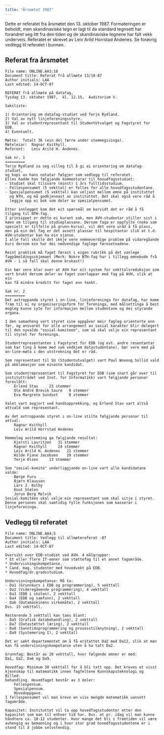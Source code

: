 ```yaml
---
title: "Årsmøtet 1987"
---
```


Dette er referatet fra årsmøtet den 13. oktober 1987. Formateringen er beholdt, men skandinaviske tegn er lagt til da standard tegnsett har forandret seg litt fra den tiden og de skandinaviske tegnene har falt vekk underveis. Referatet er skrevet av Leiv Arild Horrstad Andenes. Se forøvrig vedlegg til referatet i bunnen.

## Referat fra årsmøtet

    File name: ONLINE.AA3;10
    Document title: Referat frå allmøte 13/10-87
    Author initials: LAA
    Last edited: 14-OCT-87

    REFERAT frå allmøte på datafag,
    Tysdag 13. oktober 1987,  kl. 12.15,  Auditorium V.

    Saksliste:

    1) Orientering om datafag-studiet ved Terje Rydland.
    2) Val av nytt linjeforeningsstyre.
    3) Val av studentrepresentant til StudentUtvalget og Fagstyret for EDB.
    4) Eventuelt.

    Møtte:  Totalt 36 (ein del færre under stemmegivinga).
    Møteleiar:  Ragnar Kvithyll.
    Referent:   Leiv Arild H. Andenes.

    Sak nr. 1
    =========
    Terje Rydland sa seg villeg til å gi ei orientering om datafag-studiet,
    og kopi av hans notatar følgjer som vedlegg til referatet.
    Elles hadde han følgjande kommentarar til hovudfagsstudiet:
    - Studiet skal tilsvare (minst) 1 års fulltidsstudium.
    - Fellespensumet (5 vekttal) er felles for alle hovudfagsstudentane.
    - Spesialpensumet (5 vekttal) kan veljast mellom emne på instituttet
      og NTH, og må godkjennast av instituttet. Det skal også vere råd å
      leggje opp ei bok som deler av spesialpensumet.

    Etter innlegget kom det eit spørsmål om korvidt det er råd å få
    tilgang til NTH-fag.
    I prinsippet er dette ei kurant sak, men AVH-studentar stiller sist i
    køen om tilgang til studieplassane. Dersom faga er oppfylte (noko som
    spesielt er tilfelle på grunn-kursa), vil det vere uråd å få plass,
    men på ein del fag er det avsett plassar til hospitantar slik at t.d.
    AVH-studentar kan ha ein sjanse.
    I alle fall skulle det ikkje vere nemneverdige problem på vidaregåande
    kurs dersom ein har dei nødvendige faglege føresetnadene.

    Reint praktisk må faget førast i eigen rubrikk på det vanlege
    fagpåmeldingsskjemaet (Merk: Nokre NTH-fag har i tillegg emnekode frå
    AVH - i så fall skal denne brukast!)

    Ein bør vere klar over at AVH har eit system for vekttalsreduksjon som
    vert brukt dersom deler av faget overlappar med fag på AVH, slik at ein
    kan få mindre kreditt for faget enn tenkt.

    Sak nr. 2
    =========
    Det avtroppande styret i on-line, linjeforeninga for datafag, har kome
    fram til ei ny organiseringsform for foreninga, med målsettinga å best
    mogleg kunne syte for informasjon mellom studentane og dei styrande
    organa.

    I den samanheng vert styret sine oppgåver meir fagleg orienterte enn
    før, og ansvaret for alle arrangement av sosial karakter blir delegert
    til den nyvalde "sosial-komiteen", som så skal velje ein representant
    til styret for foreninga.

    Studentrepresentanten i Fagstyret for EDB (og evt. andre resentantar
    som har ting å kome med som vedkjem datastudentane), bør vere med på
    on-line-møta i den utstrekning det er råd.

    Som representant til SU (Studentutvalget) vart Paul Woxeng Sollid vald
    på akklamasjon som einaste kandidat.

    Som studentrepresentant til Fagstyret for EDB (som snart går over til
    instituttrådet ved Inst. for Informatikk) vart følgjande personar
    foreslått:
        Erlend Stav     23 stemmer
        Ole André Brevik Saure   9 stemmer
        Eva Margrete Sundset     0 stemmer

    Valet vart avgjort ved handsopprekking, og Erlend Stav vart altså
    attvald som representant.

    Av det avtroppande styret i on-line stilte følgjande personar til attval:
        Ragnar Kvithyll
        Leiv Arild Horrstad Andenes

    Hemmeleg avstemming ga følgjande resultat:
        Kjersti Lauritzen   31 stemmer
        Ragnar Kvithyll     24 stemmer
        Leiv Arild H. Andenes   21 stemmer
        Hilde Fiane Jacobsen    19 stemmer
        Terje Olsen     13 stemmer

    Som "sosial-komité" underliggjande on-line vart alle kandidatane valde:
        Børge Furu
        Bjørn Klaussen
        Lars J. Kolby
        Knut Stølen
        Jorun Berg Malvik
    Sosial-komitéen skal velje ein representant som skal sitje i styret.
    Denne personen skal samtidig fylle funksjonen som kasserar i
    linjeforeninga.


## Vedlegg til referatet

    File name: ONLINE.AA4;5
    Document title: Vedlegg til allmøtereferat -87
    Author initials: LAA
    Last edited: 14-OCT-87

    Oversikt over EDB-studiet ved AVH. 4 målgrupper:
    * Et eller flere IT-emner som støttefag til et annet fagområde.
    * Undervisningskompetanse.
    * Cand. mag. studenter med hovedvekt på EDB.
    * Hovedfag/dr.gradsstudium.

    Undervisningskompetanse: Må ta:
    - Da1 (Grunnkurs i EDB og programmering), 5 vekttall
    - Da2 (Videregåeende programmering), 4 vekttall
    - Da3 (EDB i skolen), 2 vekttall
    - Da4 (EDB og samfunn), 2 vekttall
    - Da6 (Datamaskinens virkemåte), 2 vekttall
    Dvs. 15 vekttall.

    Resterende 5 vekttall kan taes blant:
    - Da5 (Grafisk databehandling), 2 vekttall
    - Da7 (Datastøttet læring), 2 vekttall
    - Da8 (Sanntidsprogrammering og prosesstilknytning), 2 vekttall
    - Da9 (Systemering I), 2 vekttall

    Det er søkt departementet om å få erstattet Da2 med Da12, slik at man
    kan få undervisningskompetanse uten å ha tatt Da2.

    Grunnfag: Består av 20 vekttall, hvor følgende emner er med:
    Da1, Da2, Da6 og Da9.

    Hovedfag: Minimum 30 vekttall for å bli tatt opp. Det kreves et visst
    kjennskap til matematikk innen fagfeltene Kunnskapsteknologi og Billed-
    behandling. Hovedfaget består av 3 deler:
        Fellespensum.
        Spesialpensum.
        Hovedoppgave.
    I fellespensumet vil man kreve en viss mengde matematikk uansett
    fagområde.

    Kapasitet: Instituttet vil ta opp hovedfagsstudenter etter den
    kapasitet som man til enhver tid har. Dvs. at pr. idag vil man kunne
    håndtere ca. 10-12 studenter. Hvor mange det bli i fremtiden vil være
    avhengig av bemanning og i hvor stor grad hovedfagsstudentene er i
    stand til å jobbe selvstendig.